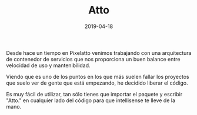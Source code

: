 ﻿---
layout: post
title: Atto
date: 2019-04-18
description: Una arquitectura base para proyectos en Unity
img: assets/img/cover/atto.jpg
tags: [Cosas]
words: 1 minuto
status: published
action-text: Más info en GitHub
action-link: https://github.com/pixelatto/atto
---

Desde hace un tiempo en Pixelatto venimos trabajando con una arquitectura de contenedor de servicios que nos proporciona un buen balance entre velocidad de uso y mantenibilidad.

Viendo que es uno de los puntos en los que más suelen fallar los proyectos que suelo ver de gente que está empezando, he decidido liberar el código.

Es muy fácil de utilizar, tan sólo tienes que importar el paquete y escribir "Atto." en cualquier lado del código para que intellisense te lleve de la mano.